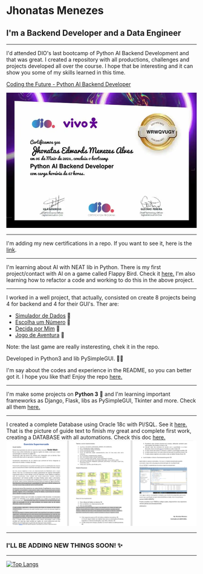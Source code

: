 # Jhonatas Menezes

## I'm a Backend Developer and a Data Engineer 
---
I'd attended DIO's last bootcamp of Python AI Backend Development and that was great. I created a repository with all productions, 
challenges and projects developed all over the course. I hope that be interesting and it can show you some of my skills learned in this time.

[Coding the Future - Python AI Backend Developer](https://github.com/JhonatasMenezes/bootcamp_python_dio)  
  
![Certificated!](https://github.com/JhonatasMenezes/Certificados/blob/main/Bootcamp%20DIO%20Python%20AI.webp)

---
I'm adding my new certifications in a repo. If you want to see it, here is the [link](https://github.com/JhonatasMenezes/Certificados).

---
I'm learning about AI with NEAT lib in Python. There is my first project/contact with AI on a game called Flappy Bird. Check it [here.](https://github.com/JhonatasMenezes/Projetos_Python/tree/main/projetos_IA/flappy_bird)
I'm also learning how to refactor a code and working to do this in the above project. 

---
I worked in a well project, that actually, consisted on create 8 projects being 4 for backend and 4 for their GUI's.
Ther are:
* [Simulador de Dados](https://github.com/JhonatasMenezes/8ProjetosemPython/blob/main/simulador_de_dado.py) 🎲
* [Escolha um Número](https://github.com/JhonatasMenezes/8ProjetosemPython/blob/main/escolha_um_numero.py) 🔢
* [Decida por Mim](https://github.com/JhonatasMenezes/8ProjetosemPython/blob/main/decida_por_mim.py) 💬
* [Jogo de Aventura](https://github.com/JhonatasMenezes/8ProjetosemPython/blob/main/jogo_de_aventura.py) 🚀

Note: the last game are really insteresting, chek it in the repo.


Developed in Python3 and lib PySimpleGUI. 👨‍💻

I'm say about the codes and experience in the README, so you can better got it.
I hope you like that! Enjoy the repo [here.](https://github.com/JhonatasMenezes/8ProjetosemPython)

---

I'm make some projects on **Python 3** 🐍 and I'm learning important frameworks as Django, Flask, libs as PySimpleGUI, Tkinter and more.
Check all them [here.](https://github.com/JhonatasMenezes/Projetos_Python)

---
I created a complete Database using Oracle 18c with Pl/SQL. See it [here.](https://github.com/JhonatasMenezes/Projeto_FullDataBase_Mercado)
That is the picture of guide text to finish my great and complete first work, creating a DATABASE with all automations.
Check this doc [here.](https://github.com/JhonatasMenezes/Projeto_FullDataBase_Mercado/blob/main/Exerc%C3%ADcio%20Supermercado.pdf)
![Alt text](https://github.com/JhonatasMenezes/Projeto_FullDataBase_Mercado/blob/main/Oficial.png)


--- 
### I'LL BE ADDING NEW THINGS SOON! ✨
---

[![Top Langs](https://github-readme-stats.vercel.app/api/top-langs/?username=jhonatasmenezes)](https://github.com/jhonatasmenezes)

